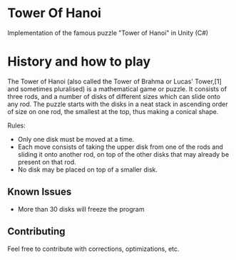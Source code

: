 # Tower Of Hanoi
Implementation of the famous puzzle "Tower of Hanoi" in Unity (C#)

# History and how to play
The Tower of Hanoi (also called the Tower of Brahma or Lucas' Tower,[1] and sometimes pluralised) is a mathematical game or puzzle. It consists of three rods, and a number of disks of different sizes which can slide onto any rod. The puzzle starts with the disks in a neat stack in ascending order of size on one rod, the smallest at the top, thus making a conical shape.

Rules:
 - Only one disk must be moved at a time.
 - Each move consists of taking the upper disk from one of the rods and sliding it onto another rod, on top of the other disks that may already be present on that rod.
 - No disk may be placed on top of a smaller disk.

## Known Issues
 - More than 30 disks will freeze the program 

## Contributing
Feel free to contribute with corrections, optimizations, etc.
